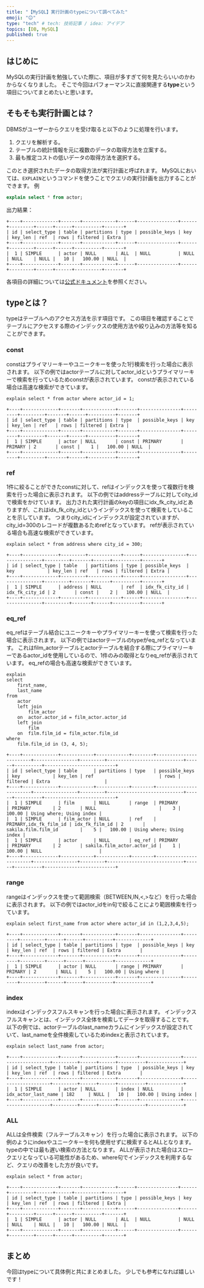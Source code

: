 ```yaml
---
title: "【MySQL】実行計画のtypeについて調べてみた"
emoji: "😊"
type: "tech" # tech: 技術記事 / idea: アイデア
topics: [DB, MySQL]
published: true
---
```

## はじめに
MySQLの実行計画を勉強していた際に、項目が多すぎて何を見たらいいのかわからなくなりました。
そこで今回はパフォーマンスに直接関連する**type**という項目についてまとめたいと思います。
## そもそも実行計画とは？
DBMSがユーザーからクエリを受け取ると以下のように処理を行います。

1. クエリを解析する。
2. テーブルの統計情報を元に複数のデータの取得方法を立案する。
3. 最も推定コストの低いデータの取得方法を選択する。

このとき選択されたデータの取得方法が実行計画と呼ばれます。
MySQLにおいては、`EXPLAIN`というコマンドを使うことでクエリの実行計画を出力することができます。
例
```sql
explain select * from actor;
```
出力結果：
```
+----+-------------+-------+------------+------+---------------+------+---------+------+------+----------+-------+
| id | select_type | table | partitions | type | possible_keys | key  | key_len | ref  | rows | filtered | Extra |
+----+-------------+-------+------------+------+---------------+------+---------+------+------+----------+-------+
|  1 | SIMPLE      | actor | NULL       | ALL  | NULL          | NULL | NULL    | NULL |   10 |   100.00 | NULL  |
+----+-------------+-------+------------+------+---------------+------+---------+------+------+----------+-------+
```
各項目の詳細については[公式ドキュメント](https://dev.mysql.com/doc/refman/8.0/ja/explain-output.html)を参照ください。
## typeとは？
typeはテーブルへのアクセス方法を示す項目です。
この項目を確認することでテーブルにアクセスする際のインデックスの使用方法や絞り込みの方法等を知ることができます。
### const
constはプライマリーキーやユニークキーを使った1行検索を行った場合に表示されます。
以下の例ではactorテーブルに対してactor_idというプライマリーキーで検索を行っているためconstが表示されています。
constが表示されている場合は高速な検索ができています。
```
explain select * from actor where actor_id = 1;

+----+-------------+-------+------------+-------+---------------+---------+---------+-------+------+----------+-------+
| id | select_type | table | partitions | type  | possible_keys | key     | key_len | ref   | rows | filtered | Extra |
+----+-------------+-------+------------+-------+---------------+---------+---------+-------+------+----------+-------+
|  1 | SIMPLE      | actor | NULL       | const | PRIMARY       | PRIMARY | 2       | const |    1 |   100.00 | NULL  |
+----+-------------+-------+------------+-------+---------------+---------+---------+-------+------+----------+-------+
```
### ref
1件に絞ることができたconstに対して、refはインデックスを使って複数行を検索を行った場合に表示されます。
以下の例ではaddressテーブルに対してcity_idで検索をかけています。
出力された実行計画のkeyの項目にidx_fk_city_idとありますが、これはidx_fk_city_idというインデックスを使って検索をしていることを示しています。
つまりcity_idにインデックスが設定されていますが、city_id=300のレコードが複数あるためrefとなっています。
refが表示されている場合も高速な検索ができています。
```
explain select * from address where city_id = 300;

+----+-------------+---------+------------+------+----------------+----------------+---------+-------+------+----------+-------+
| id | select_type | table   | partitions | type | possible_keys  | key            | key_len | ref   | rows | filtered | Extra |
+----+-------------+---------+------------+------+----------------+----------------+---------+-------+------+----------+-------+
|  1 | SIMPLE      | address | NULL       | ref  | idx_fk_city_id | idx_fk_city_id | 2       | const |    2 |   100.00 | NULL  |
+----+-------------+---------+------------+------+----------------+----------------+---------+-------+------+----------+-------+
```
### eq_ref
eq_refはテーブル結合にユニークキーやプライマリーキーを使って検索を行った場合に表示されます。
以下の例ではactorテーブルのtypeがeq_refとなっています。
これはfilm_actorテーブルとactorテーブルを結合する際にプライマリーキーであるactor_idを使用しているので、1件のみの取得となりeq_refが表示されています。
eq_refの場合も高速な検索ができています。
```
explain
select
    first_name,
    last_name
from
    actor
    left join
        film_actor
    on  actor.actor_id = film_actor.actor_id
    left join
        film
    on  film.film_id = film_actor.film_id
where
    film.film_id in (3, 4, 5);

+----+-------------+------------+------------+--------+------------------------+----------------+---------+----------------------------+------+----------+--------------------------+
| id | select_type | table      | partitions | type   | possible_keys          | key            | key_len | ref                        | rows | filtered | Extra                    |
+----+-------------+------------+------------+--------+------------------------+----------------+---------+----------------------------+------+----------+--------------------------+
|  1 | SIMPLE      | film       | NULL       | range  | PRIMARY                | PRIMARY        | 2       | NULL                       |    3 |   100.00 | Using where; Using index |
|  1 | SIMPLE      | film_actor | NULL       | ref    | PRIMARY,idx_fk_film_id | idx_fk_film_id | 2       | sakila.film.film_id        |    5 |   100.00 | Using where; Using index |
|  1 | SIMPLE      | actor      | NULL       | eq_ref | PRIMARY                | PRIMARY        | 2       | sakila.film_actor.actor_id |    1 |   100.00 | NULL                     |
+----+-------------+------------+------------+--------+------------------------+----------------+---------+----------------------------+------+----------+--------------------------+
```
### range
rangeはインデックスを使って範囲検索（BETWEEN,IN,<,>など）を行った場合に表示されます。
以下の例ではactor_idをin句で絞ることにより範囲検索を行っています。
```
explain select first_name from actor where actor_id in (1,2,3,4,5);

+----+-------------+-------+------------+-------+---------------+---------+---------+------+------+----------+-------------+
| id | select_type | table | partitions | type  | possible_keys | key     | key_len | ref  | rows | filtered | Extra       |
+----+-------------+-------+------------+-------+---------------+---------+---------+------+------+----------+-------------+
|  1 | SIMPLE      | actor | NULL       | range | PRIMARY       | PRIMARY | 2       | NULL |    5 |   100.00 | Using where |
+----+-------------+-------+------------+-------+---------------+---------+---------+------+------+----------+-------------+
```
### index
indexはインデックスフルスキャンを行った場合に表示されます。
インデックスフルスキャンとは、インデックス全体を検索してデータを取得することです。
以下の例では、actorテーブルのlast_nameカラムにインデックスが設定されていて、last_nameを全件検索しているためindexと表示されています。
```
explain select last_name from actor;

+----+-------------+-------+------------+-------+---------------+---------------------+---------+------+------+----------+-------------+
| id | select_type | table | partitions | type  | possible_keys | key                 | key_len | ref  | rows | filtered | Extra       |
+----+-------------+-------+------------+-------+---------------+---------------------+---------+------+------+----------+-------------+
|  1 | SIMPLE      | actor | NULL       | index | NULL          | idx_actor_last_name | 182     | NULL |   10 |   100.00 | Using index |
+----+-------------+-------+------------+-------+---------------+---------------------+---------+------+------+----------+-------------+
```
### ALL
ALLは全件検索（フルテーブルスキャン）を行った場合に表示されます。
以下の例のようにindexやユニークキーを何も使用せずに検索するとALLとなります。
typeの中では最も遅い検索の方法となります。
ALLが表示された場合はスロークエリとなっている可能性があるため、where句でインデックスを利用するなど、クエリの改善をした方が良いです。
```
explain select * from actor;

+----+-------------+-------+------------+------+---------------+------+---------+------+------+----------+-------+
| id | select_type | table | partitions | type | possible_keys | key  | key_len | ref  | rows | filtered | Extra |
+----+-------------+-------+------------+------+---------------+------+---------+------+------+----------+-------+
|  1 | SIMPLE      | actor | NULL       | ALL  | NULL          | NULL | NULL    | NULL |   10 |   100.00 | NULL  |
+----+-------------+-------+------------+------+---------------+------+---------+------+------+----------+-------+
```
## まとめ
今回はtypeについて具体例と共にまとめました。
少しでも参考になれば嬉しいです！